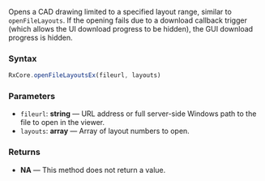 Opens a CAD drawing limited to a specified layout range, similar to `openFileLayouts`. If the opening fails due to a download callback trigger (which allows the UI download progress to be hidden), the GUI download progress is hidden.

### Syntax

```typescript
RxCore.openFileLayoutsEx(fileurl, layouts)
```

### Parameters

- `fileurl`: **string** — URL address or full server-side Windows path to the file to open in the viewer.
- `layouts`: **array** — Array of layout numbers to open.

### Returns

- **NA** — This method does not return a value.